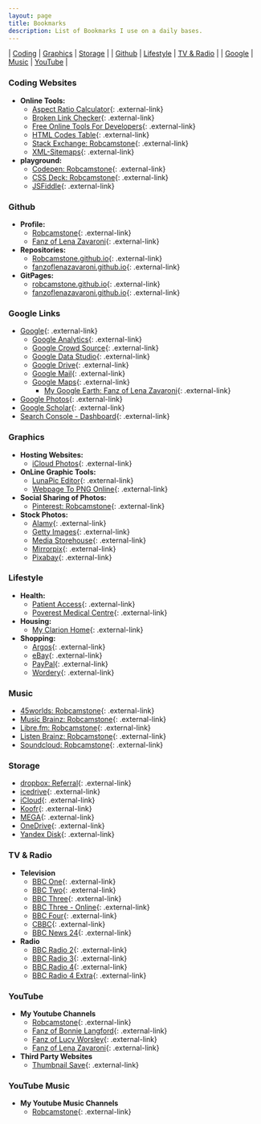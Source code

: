 ```yaml
---
layout: page
title: Bookmarks
description: List of Bookmarks I use on a daily bases.
---
```


| [Coding](#coding-websites) | [Graphics](#graphics) | [Storage](#storage) |
| [Github](#github) | [Lifestyle](#lifestyle) | [TV&nbsp;&&nbsp;Radio](#tv--radio) |
| [Google](#google-links) | [Music](#music) | [YouTube](#youtube) |

### Coding Websites
* **Online Tools:**
   * [Aspect Ratio Calculator](https://calculateaspectratio.com){: .external-link}
   * [Broken Link Checker](http://www.brokenlinkcheck.com){: .external-link}
   * [Free Online Tools For Developers](https://www.freeformatter.com){: .external-link}
   * [HTML Codes Table](https://www.ascii.cl/htmlcodes.htm){: .external-link}
   * [Stack Exchange: Robcamstone](https://stackexchange.com/users/11999151/robcamstone){: .external-link}
   * [XML-Sitemaps](https://www.xml-sitemaps.com){: .external-link}
* **playground:**
   * [Codepen: Robcamstone](https://codepen.io/Robcamstone){: .external-link}
   * [CSS Deck: Robcamstone](http://cssdeck.com/user/Robcamstone){: .external-link}
   * [JSFiddle](https://jsfiddle.net){: .external-link}

### Github
* **Profile:**
   * [Robcamstone](https://github.com/Robcamstone){: .external-link}
   * [Fanz of Lena Zavaroni](https://github.com/fanzoflenazavaroni){: .external-link}
* **Repositories:**
   * [Robcamstone.github.io](https://github.com/Robcamstone/Robcamstone.github.io){: .external-link}
   * [fanzoflenazavaroni.github.io](https://github.com/fanzoflenazavaroni/fanzoflenazavaroni.github.io){: .external-link}
* **GitPages:**
   * [robcamstone.github.io](https://robcamstone.github.io){: .external-link}
   * [fanzoflenazavaroni.github.io](https://fanzoflenazavaroni.github.io){: .external-link}

### Google Links
* [Google](https://www.google.com/?gfe_rd=cr&dcr=0&ei=bzHaWeOpIsmT8QfX1I2wDQ&gws_rd=cr&fg=1){: .external-link}
   * [Google Analytics](https://analytics.google.com){: .external-link}
   * [Google Crowd Source](https://crowdsource.google.com/home){: .external-link}
   * [Google Data Studio](https://datastudio.google.com/){: .external-link}
   * [Google Drive](https://drive.google.com/drive){: .external-link}
   * [Google Mail](http://gmail.com){: .external-link}
   * [Google Maps](https://www.google.co.uk/maps){: .external-link}
      * [My Google Earth: Fanz of Lena Zavaroni](https://earth.google.com/earth/d/1aPUrdPvdWzzY9P8_ZEbHlEHSzgUug-Dy?usp=sharing){: .external-link}
* [Google Photos](https://photos.google.com){: .external-link}
* [Google Scholar](https://scholar.google.com){: .external-link}
* [Search Console - Dashboard](https://www.google.com/webmasters/tools/dashboard?hl=en&authuser=0&siteUrl=https://fanzoflenazavaroni.github.io){: .external-link}

### Graphics
* **Hosting Websites:**
   * [iCloud Photos](https://www.icloud.com#photos){: .external-link}
* **OnLine Graphic Tools:**
   * [LunaPic Editor](https://www169.lunapic.com/edito){: .external-link}
   * [Webpage To PNG Online](http://www.pdfconvertonline.com/webpage-to-png-online.html){: .external-link}
* **Social Sharing of Photos:**
   * [Pinterest: Robcamstone](https://www.pinterest.co.uk/robcamstone/){: .external-link}
* **Stock Photos:**
   * [Alamy](http://www.alamy.com){: .external-link}
   * [Getty Images](http://www.gettyimages.co.uk){: .external-link}
   * [Media Storehouse](https://www.mediastorehouse.com/){: .external-link}
   * [Mirrorpix](https://www.mirrorpix.com){: .external-link}
   * [Pixabay](https://pixabay.com/en/users/Robcamstone-8863342){: .external-link}

### Lifestyle
* **Health:**
   * [Patient Access](https://www.patientaccess.com){: .external-link}
   * [Poverest Medical Centre](http://www.poverestmedicalcentre.co.uk){: .external-link}
* **Housing:**
   * [My Clarion Home](https://www.myclarionhousing.com/){: .external-link}
* **Shopping:**
   * [Argos](http://www.argos.co.uk){: .external-link}
   * [eBay](http://ebay.co.uk){: .external-link}
   * [PayPal](http://paypal.co.uk){: .external-link}
   * [Wordery](https://wordery.com){: .external-link}

### Music
   * [45worlds: Robcamstone](https://www.45worlds.com/m/robcamstone){: .external-link}
   * [Music Brainz: Robcamstone](https://musicbrainz.org/user/Robcamstone){: .external-link}
   * [Libre.fm: Robcamstone](https://libre.fm/user/Robcamstone){: .external-link}
   * [Listen Brainz: Robcamstone](https://listenbrainz.org/user/Robcamstone){: .external-link}
   * [Soundcloud: Robcamstone](https://soundcloud.com/robcamstone){: .external-link}

### Storage
   * [dropbox: Referral](https://www.dropbox.com/referrals/AABe5mRTo8zi2WfKRmHfekQbHu4-_jmdTvo?src=global9){: .external-link}
   * [icedrive](https://icedrive.net/){: .external-link}
   * [iCloud](https://www.icloud.com){: .external-link}
   * [Koofr](https://app.koofr.net/){: .external-link}
   * [MEGA](https://mega.nz){: .external-link}
   * [OneDrive](http://onedrive.live.com){: .external-link}
   * [Yandex Disk](https://disk.yandex.com/client/disk){: .external-link}

### TV & Radio
* **Television**
   * [BBC One](https://www.bbc.co.uk/schedules/p00fzl6p){: .external-link}
   * [BBC Two](https://www.bbc.co.uk/schedules/p00fzl97){: .external-link}
   * [BBC Three](https://www.bbc.co.uk/schedules/p00fzl95){: .external-link}
   * [BBC Three - Online](https://www.bbc.co.uk/bbcthree){: .external-link}
   * [BBC Four](https://www.bbc.co.uk/schedules/p00fzl6b){: .external-link}
   * [CBBC](https://www.bbc.co.uk/schedules/p00fzl9r){: .external-link}
   * [BBC News 24](https://www.bbc.co.uk/schedules/p00fzl6g){: .external-link}
* **Radio**
   * [BBC Radio 2](https://www.bbc.co.uk/schedules/p00fzl8v){: .external-link}
   * [BBC Radio 3](https://www.bbc.co.uk/schedules/p00fzl8t){: .external-link}
   * [BBC Radio 4](https://www.bbc.co.uk/schedules/p00fzl7j){: .external-link}
   * [BBC Radio 4 Extra](https://www.bbc.co.uk/schedules/p00fzl7l){: .external-link}

### YouTube
* **My Youtube Channels**
   * [Robcamstone](https://www.youtube.com/channel/UCxGas6kcIvNZVIpZfTPKLug){: .external-link}
   * [Fanz of Bonnie Langford](https://www.youtube.com/channel/UCOkMlk-r6RflBEMiEW8Xyqg){: .external-link}
   * [Fanz of Lucy Worsley](https://www.youtube.com/channel/UC8L4vWvQV3MUu8FrQqGiYvA){: .external-link}
   * [Fanz of Lena Zavaroni](https://www.youtube.com/channel/UCTcpqllbI3ir8AlUT3RnO_g){: .external-link}
* **Third Party Websites**
   * [Thumbnail Save](http://thumbnailsave.com){: .external-link}

### YouTube Music
* **My Youtube Music Channels**
   * [Robcamstone](https://music.youtube.com/channel/UCxGas6kcIvNZVIpZfTPKLug){: .external-link}
